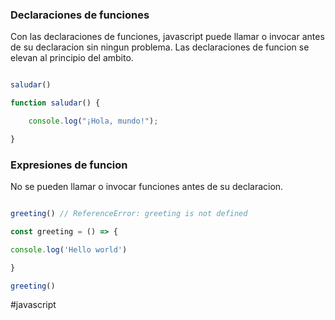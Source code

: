 ### Declaraciones de funciones
Con las declaraciones de funciones, javascript puede llamar o invocar antes de su declaracion sin ningun problema. Las declaraciones de funcion se elevan al principio del ambito.

```js

saludar()

function saludar() {

	console.log("¡Hola, mundo!");

}

```

### Expresiones de funcion
No se pueden llamar o invocar funciones antes de su declaracion.

```js

greeting() // ReferenceError: greeting is not defined

const greeting = () => {

console.log('Hello world')

}

greeting()

```

  #javascript 
